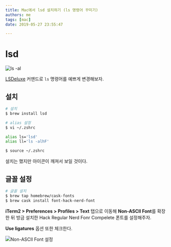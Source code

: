 ```yaml
---
title: Mac에서 lsd 설치하기 (ls 명령어 꾸미기)
authors: me
tags: [mac]
date: 2019-05-27 23:55:47

---
```


# lsd

![ls -al](https://i.imgur.com/ieTdKPd.png)

[LSDeluxe](https://github.com/Peltoche/lsd) 커맨드로 `ls` 명령어를 예쁘게 변경해보자.

## 설치

```bash
# 설치
$ brew install lsd

# alias 설정
$ vi ~/.zshrc

alias ls='lsd'
alias ll='ls -alhF'

$ source ~/.zshrc
```

설치는 했지만 아이콘이 깨져서 보일 것이다.

## 글꼴 설정

```bash
# 글꼴 설치
$ brew tap homebrew/cask-fonts
$ brew cask install font-hack-nerd-font
```

**iTerm2 > Preferences > Profiles > Text** 탭으로 이동해 **Non-ASCII Font**를 확장한 뒤 방금 설치한 Hack Regular Nerd Fonr Compelete 폰트를 설정해주자.

**Use ligatures** 옵션 또한 체크한다.

![Non-ASCII Font 설정](https://i.imgur.com/Cj7ckip.png)

